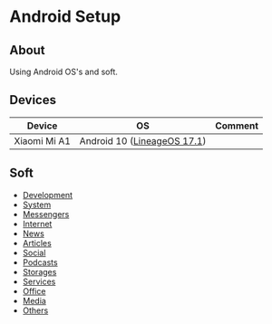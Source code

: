# Android Setup

## About

Using Android OS's and soft.

## Devices

| Device | OS | Comment |
| --- | --- | --- |
| Xiaomi Mi A1 | Android 10 ([LineageOS 17.1](https://lineageos.org))

## Soft

* [Development](./soft/categories/development.md)
* [System](./soft/categories/system.md)
* [Messengers](./soft/categories/messengers.md)
* [Internet](./soft/categories/internet.md)
* [News](./soft/categories/news.md)
* [Articles](./soft/categories/articles.md)
* [Social](./soft/categories/social.md)
* [Podcasts](./soft/categories/podcasts.md)
* [Storages](./soft/categories/storages.md)
* [Services](./soft/categories/services.md)
* [Office](./soft/categories/office.md)
* [Media](./soft/categories/media.md)
* [Others](./soft/categories/others.md)

